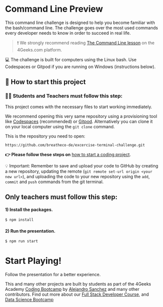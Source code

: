 <!--hide-->
# Command Line Preview
<!--endhide-->

This command line challenge is designed to help you become familiar with the bash/command line. The challenge goes over the most used commands every developer needs to know in order to succeed in real life.

> :exclamation: We strongly recommend reading [The Command Line lesson](https://4geeks.com/lesson/the-command-line-the-terminal) on the 4Geeks.com platform.

💻 The challenge is built for computers using the Linux bash. Use Codespaces or Gitpod if you are running on Windows (instructions below). 

## 🌱  How to start this project

### 👩‍🎓 Students and Teachers must follow this step:

This project comes with the necessary files to start working immediately.

We recommend opening this very same repository using a provisioning tool like [Codespaces](https://4geeks.com/lesson/what-is-github-codespaces) (recommended) or [Gitpod](https://4geeks.com/lesson/how-to-use-gitpod). Alternatively you can clone it on your local computer using the `git clone` command. 

This is the repository you need to open:

```
https://github.com/breatheco-de/excercise-terminal-challenge.git
```

**👉 Please follow these steps on** [how to start a coding project](https://4geeks.com/lesson/how-to-start-a-project).

💡 Important: Remember to save and upload your code to GitHub by creating a new repository, updating the remote (`git remote set-url origin <your new url>`), and uploading the code to your new repository using the `add`, `commit` and `push` commands from the git terminal.

## Only teachers must follow this step:

#### 1) Install the packages.

```sh
$ npm install
```

#### 2) Run the presentation.

```sh
$ npm run start
```

# Start Playing!

Follow the presentation for a better experience.

This and many other projects are built by students as part of the 4Geeks Academy [Coding Bootcamp](https://4geeksacademy.com/us/coding-bootcamp) by [Alejandro Sanchez](https://twitter.com/alesanchezr) and many other contributors. Find out more about our [Full Stack Developer Course](https://4geeksacademy.com/us/coding-bootcamps/part-time-full-stack-developer), and [Data Science Bootcamp](https://4geeksacademy.com/us/coding-bootcamps/datascience-machine-learning)
